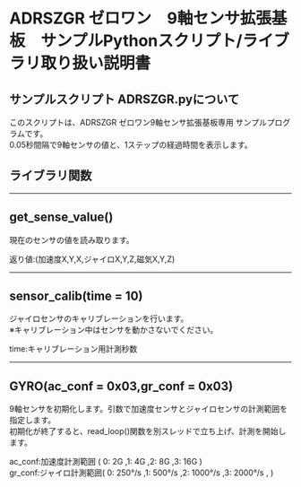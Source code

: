 # ADRSZGR ゼロワン　9軸センサ拡張基板　サンプルPythonスクリプト/ライブラリ取り扱い説明書  

## サンプルスクリプト ADRSZGR.pyについて  
このスクリプトは、ADRSZGR ゼロワン9軸センサ拡張基板専用 サンプルプログラムです。  
0.05秒間隔で9軸センサの値と、1ステップの経過時間を表示します。  

## ライブラリ関数

---------------------------------

## get_sense_value()

現在のセンサの値を読み取ります。  

返り値:(加速度X,Y,X,ジャイロX,Y,Z,磁気X,Y,Z)  

---------------------------------

## sensor_calib(time = 10)

ジャイロセンサのキャリブレーションを行います。  
※キャリブレーション中はセンサを動かさないでください。  

time:キャリブレーション用計測秒数  

---------------------------------

## GYRO(ac_conf = 0x03,gr_conf = 0x03)

9軸センサを初期化します。引数で加速度センサとジャイロセンサの計測範囲を指定します。  
初期化が終了すると、read_loop()関数を別スレッドで立ち上げ、計測を開始します。  

ac_conf:加速度計測範囲 ( 0: 2G ,1: 4G ,2: 8G ,3: 16G )  
gr_conf:ジャイロ計測範囲( 0: 250°/s ,1: 500°/s ,2: 1000°/s ,3: 2000°/s , )
